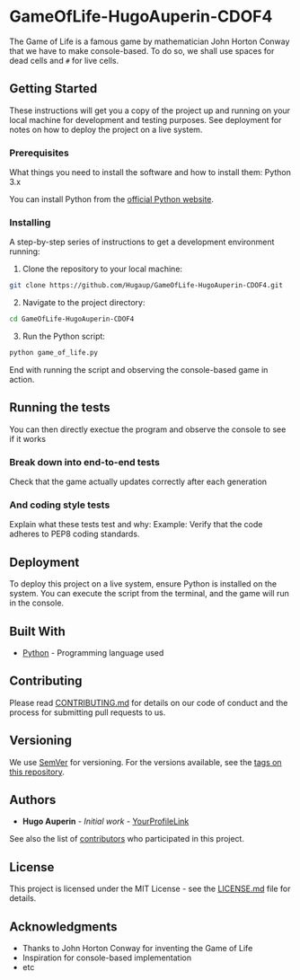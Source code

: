 # GameOfLife-HugoAuperin-CDOF4

The Game of Life is a famous game by mathematician John Horton Conway that we have to make console-based. To do so, we shall use spaces for dead cells and `#` for live cells.

## Getting Started

These instructions will get you a copy of the project up and running on your local machine for development and testing purposes. See deployment for notes on how to deploy the project on a live system.

### Prerequisites

What things you need to install the software and how to install them: Python 3.x

You can install Python from the [official Python website](https://www.python.org/downloads/).

### Installing

A step-by-step series of instructions to get a development environment running:

1. Clone the repository to your local machine: 
```bash
git clone https://github.com/Hugaup/GameOfLife-HugoAuperin-CDOF4.git
```

2. Navigate to the project directory:
```bash
cd GameOfLife-HugoAuperin-CDOF4
```

3. Run the Python script: 
```bash
python game_of_life.py
```

End with running the script and observing the console-based game in action.

## Running the tests

You can then directly exectue the program and observe the console to see if it works

### Break down into end-to-end tests

Check that the game actually updates correctly after each generation

### And coding style tests

Explain what these tests test and why: Example: Verify that the code adheres to PEP8 coding standards.

## Deployment

To deploy this project on a live system, ensure Python is installed on the system. You can execute the script from the terminal, and the game will run in the console.

## Built With

* [Python](https://www.python.org/) - Programming language used

## Contributing

Please read [CONTRIBUTING.md](https://gist.github.com/PurpleBooth/b24679402957c63ec426) for details on our code of conduct and the process for submitting pull requests to us.

## Versioning

We use [SemVer](http://semver.org/) for versioning. For the versions available, see the [tags on this repository](https://github.com/your/project/tags).

## Authors

* **Hugo Auperin** - *Initial work* - [YourProfileLink](https://github.com/yourusername)

See also the list of [contributors](https://github.com/your/project/contributors) who participated in this project.

## License

This project is licensed under the MIT License - see the [LICENSE.md](LICENSE.md) file for details.

## Acknowledgments

* Thanks to John Horton Conway for inventing the Game of Life
* Inspiration for console-based implementation
* etc